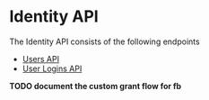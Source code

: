 # Identity API

The Identity API consists of the following endpoints

* [Users API](users.md)
* [User Logins API](user-logins.md)

**TODO document the custom grant flow for fb**

